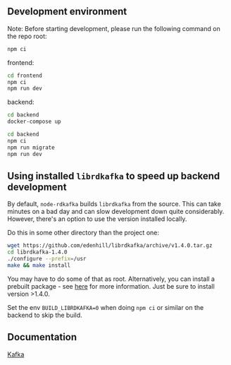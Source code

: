 ## Development environment

Note: Before starting development, please run the following command on the repo root:

```bash
npm ci
```

frontend:

```bash
cd frontend
npm ci
npm run dev
```

backend:

```bash
cd backend
docker-compose up
```

```bash
cd backend
npm ci
npm run migrate
npm run dev
```

## Using installed `librdkafka` to speed up backend development

By default, `node-rdkafka` builds `librdkafka` from the source. This can take minutes on a bad day and can slow development down quite considerably. However, there's an option to use the version installed locally.

Do this in some other directory than the project one:

```bash
wget https://github.com/edenhill/librdkafka/archive/v1.4.0.tar.gz
cd librdkafka-1.4.0
./configure --prefix=/usr
make && make install
```

You may have to do some of that as root. Alternatively, you can install a prebuilt package - see [here](https://github.com/edenhill/librdkafka) for more information. Just be sure to install version >1.4.0.

Set the env `BUILD_LIBRDKAFKA=0` when doing `npm ci` or similar on the backend to skip the build.

## Documentation

[Kafka](backend/docs/kafka.md)
